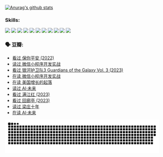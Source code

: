
[![Anurag's github stats](https://github-readme-stats.vercel.app/api?username=w940853815)](https://github.com/anuraghazra/github-readme-stats)

### Skills:

<code><img height="32" src="https://cdn.jsdelivr.net/npm/simple-icons@v5/icons/python.svg"></code>
<code><img height="32" src="https://cdn.jsdelivr.net/npm/simple-icons@v5/icons/javascript.svg"></code>
<code><img height="32" src="https://cdn.jsdelivr.net/npm/simple-icons@v5/icons/django.svg"></code>
<code><img height="32" src="https://cdn.jsdelivr.net/npm/simple-icons@v5/icons/flask.svg"></code>
<code><img height="32" src="https://cdn.jsdelivr.net/npm/simple-icons@v5/icons/vuetify.svg"></code>
<code><img height="32" src="https://cdn.jsdelivr.net/npm/simple-icons@v5/icons/git.svg"></code>
<code><img height="32" src="https://cdn.jsdelivr.net/npm/simple-icons@v5/icons/docker.svg"></code>
<code><img height="32" src="https://cdn.jsdelivr.net/npm/simple-icons@v5/icons/postgresql.svg"></code>
<code><img height="32" src="https://cdn.jsdelivr.net/npm/simple-icons@v5/icons/elasticsearch.svg"></code>
<code><img height="32" src="https://cdn.jsdelivr.net/npm/simple-icons@v5/icons/macos.svg"></code>
<code><img height="32" src="https://cdn.jsdelivr.net/npm/simple-icons@v5/icons/linux.svg"></code>

### 🗣 豆瓣:

<!-- DOUBAN-ACTIVITIES:START -->
- [看过 保你平安‎ (2022)](https://www.douban.com/people/136069238/status/4239139510/?_i=84631443)
- [读过 微信小程序开发实战](https://www.douban.com/people/136069238/status/4237321528/?_i=84631443)
- [看过 银河护卫队3 Guardians of the Galaxy Vol. 3‎ (2023)](https://www.douban.com/people/136069238/status/4236631849/?_i=84631443)
- [在读 微信小程序开发实战](https://www.douban.com/people/136069238/status/4230177692/?_i=84631443)
- [在读 美国增长的起落](https://www.douban.com/people/136069238/status/4220055912/?_i=84631443)
- [读过 AI·未来](https://www.douban.com/people/136069238/status/4220054171/?_i=84631443)
- [看过 满江红‎ (2023)](https://www.douban.com/people/136069238/status/4219146433/?_i=84631443)
- [看过 回廊亭‎ (2023)](https://www.douban.com/people/136069238/status/4215992758/?_i=84631443)
- [读过 梁庄十年](https://www.douban.com/people/136069238/status/4206664969/?_i=84631443)
- [在读 AI·未来](https://www.douban.com/people/136069238/status/4206653520/?_i=84631443)
<!-- DOUBAN-ACTIVITIES:END -->


![Snake animation](https://raw.githubusercontent.com/w940853815/w940853815/output/github-contribution-grid-snake.svg)

<!--
**w940853815/w940853815** is a ✨ _special_ ✨ repository because its `README.md` (this file) appears on your GitHub profile.

Here are some ideas to get you started:

- 🔭 I’m currently working on ...
- 🌱 I’m currently learning ...
- 👯 I’m looking to collaborate on ...
- 🤔 I’m looking for help with ...
- 💬 Ask me about ...
- 📫 How to reach me: ...
- 😄 Pronouns: ...
- ⚡ Fun fact: ...
-->
